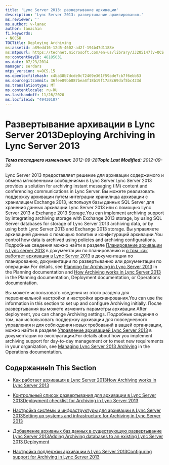 ```yaml
---
title: 'Lync Server 2013: развертывание архивации'
description: 'Lync Server 2013: развертывание архивирования.'
ms.reviewer: ''
ms.author: v-lanac
author: lanachin
f1.keywords:
- NOCSH
TOCTitle: Deploying Archiving
ms:assetid: a89edd16-12d5-4602-ad2f-194b47d1188e
ms:mtpsurl: https://technet.microsoft.com/en-us/library/JJ205147(v=OCS.15)
ms:contentKeyID: 48185031
ms.date: 07/23/2014
manager: serdars
mtps_version: v=OCS.15
ms.openlocfilehash: c4ba38b7dcde0c72469e361f59ade7cb7f6ebb53
ms.sourcegitcommit: 36fee89bb887bea4f18b19f17a8c69daf5bc423d
ms.translationtype: MT
ms.contentlocale: ru-RU
ms.lasthandoff: 11/26/2020
ms.locfileid: "49430107"
---
```

# <a name="deploying-archiving-in-lync-server-2013"></a><span data-ttu-id="f4965-103">Развертывание архивации в Lync Server 2013</span><span class="sxs-lookup"><span data-stu-id="f4965-103">Deploying Archiving in Lync Server 2013</span></span>

<div data-xmlns="http://www.w3.org/1999/xhtml">

<div class="topic" data-xmlns="http://www.w3.org/1999/xhtml" data-msxsl="urn:schemas-microsoft-com:xslt" data-cs="https://msdn.microsoft.com/">

<div data-asp="https://msdn2.microsoft.com/asp">



</div>

<div id="mainSection">

<div id="mainBody"><span data-ttu-id="f4965-104">

<span> </span></span><span class="sxs-lookup"><span data-stu-id="f4965-104">

<span> </span></span></span>

<span data-ttu-id="f4965-105">_**Тема последнего изменения:** 2012-09-28_</span><span class="sxs-lookup"><span data-stu-id="f4965-105">_**Topic Last Modified:** 2012-09-28_</span></span>

<span data-ttu-id="f4965-106">Lync Server 2013 предоставляет решение для архивации содержимого и обмена мгновенными сообщениями в Lync Server.</span><span class="sxs-lookup"><span data-stu-id="f4965-106">Lync Server 2013 provides a solution for archiving instant messaging (IM) content and conferencing communications in Lync Server.</span></span> <span data-ttu-id="f4965-107">Вы можете реализовать поддержку архивации путем интеграции хранилища архивации с хранилищем Exchange 2013, используя базы данных SQL Server для хранения данных архивации Lync Server 2013 или с помощью Lync Server 2013 и Exchange 2013 Storage.</span><span class="sxs-lookup"><span data-stu-id="f4965-107">You can implement archiving support by integrating archiving storage with Exchange 2013 storage, by using SQL Server databases for storage of Lync Server 2013 archiving data, or by using both Lync Server 2013 and Exchange 2013 storage.</span></span> <span data-ttu-id="f4965-108">Вы управляете архивацией данных с помощью политик и конфигураций архивации.</span><span class="sxs-lookup"><span data-stu-id="f4965-108">You control how data is archived using policies and archiving configurations.</span></span> <span data-ttu-id="f4965-109">Подробные сведения можно найти в разделе [Планирование архивации в Lync server 2013](lync-server-2013-planning-for-archiving.md) в документации по планированию и [о том, как работает архивация в Lync Server 2013](lync-server-2013-how-archiving-works.md) в документации по планированию, документации по развертыванию или документации по операциям.</span><span class="sxs-lookup"><span data-stu-id="f4965-109">For details, see [Planning for Archiving in Lync Server 2013](lync-server-2013-planning-for-archiving.md) in the Planning documentation and [How Archiving works in Lync Server 2013](lync-server-2013-how-archiving-works.md) in the Planning documentation, Deployment documentation, or Operations documentation.</span></span>

<span data-ttu-id="f4965-110">Вы можете использовать сведения из этого раздела для первоначальной настройки и настройки архивирования.</span><span class="sxs-lookup"><span data-stu-id="f4965-110">You can use the information in this section to set up and configure Archiving initially.</span></span> <span data-ttu-id="f4965-111">После развертывания вы можете изменить параметры архивации.</span><span class="sxs-lookup"><span data-stu-id="f4965-111">After deployment, you can change Archiving settings.</span></span> <span data-ttu-id="f4965-112">Подробные сведения о том, как использовать поддержку архивации для повседневного управления и для соблюдения новых требований в вашей организации, можно найти в разделе [Управление архивацией Lync Server 2013](lync-server-2013-managing-archiving.md) в документации по эксплуатации.</span><span class="sxs-lookup"><span data-stu-id="f4965-112">For details about how you implement archiving support for day-to-day management or to meet new requirements in your organization, see [Managing Lync Server 2013 Archiving](lync-server-2013-managing-archiving.md) in the Operations documentation.</span></span>

<div>

## <a name="in-this-section"></a><span data-ttu-id="f4965-113">Содержание</span><span class="sxs-lookup"><span data-stu-id="f4965-113">In This Section</span></span>

  - [<span data-ttu-id="f4965-114">Как работает архивация в Lync Server 2013</span><span class="sxs-lookup"><span data-stu-id="f4965-114">How Archiving works in Lync Server 2013</span></span>](lync-server-2013-how-archiving-works.md)

  - [<span data-ttu-id="f4965-115">Контрольный список развертывания для архивации в Lync Server 2013</span><span class="sxs-lookup"><span data-stu-id="f4965-115">Deployment checklist for Archiving in Lync Server 2013</span></span>](lync-server-2013-deployment-checklist-for-archiving.md)

  - [<span data-ttu-id="f4965-116">Настройка системы и инфраструктуры для архивации в Lync Server 2013</span><span class="sxs-lookup"><span data-stu-id="f4965-116">Setting up systems and infrastructure for Archiving in Lync Server 2013</span></span>](lync-server-2013-setting-up-systems-and-infrastructure-for-archiving.md)

  - [<span data-ttu-id="f4965-117">Добавление архивных баз данных в существующую развертывание Lync Server 2013</span><span class="sxs-lookup"><span data-stu-id="f4965-117">Adding Archiving databases to an existing Lync Server 2013 Deployment</span></span>](lync-server-2013-adding-archiving-databases-to-an-existing-lync-server-2013-deployment.md)

  - [<span data-ttu-id="f4965-118">Настройка поддержки архивации в Lync Server 2013</span><span class="sxs-lookup"><span data-stu-id="f4965-118">Configuring support for Archiving in Lync Server 2013</span></span>](lync-server-2013-configuring-support-for-archiving.md)

<span data-ttu-id="f4965-119"></div>

</div>

<span> </span>

</div>

</div>

</span><span class="sxs-lookup"><span data-stu-id="f4965-119"></div>

</div>

<span> </span>

</div>

</div>

</span></span></div>

